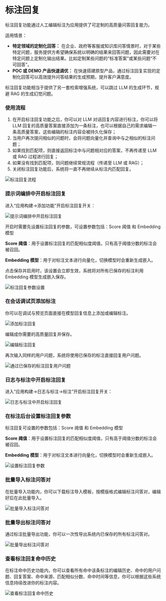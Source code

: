 # 标注回复

标注回复功能通过人工编辑标注为应用提供了可定制的高质量问答回复能力。

适用情景：

* **特定领域的定制化回答：** 在企业、政府等客服或知识库问答情景时，对于某些特定问题，服务提供方希望确保系统以明确的结果来回答问题，因此需要对在特定问题上定制化输出结果。比如定制某些问题的“标准答案”或某些问题“不可回答”。
* **POC 或 DEMO 产品快速调优：** 在快速搭建原型产品，通过标注回复实现的定制化回答可以高效提升问答结果的生成预期，提升客户满意度。

标注回复功能相当于提供了另一套检索增强系统，可以跳过 LLM 的生成环节，规避 RAG 的生成幻觉问题。

### 使用流程

1. 在开启标注回复功能之后，你可以对 LLM 对话回复内容进行标注，你可以将 LLM 回复的高质量答案直接添加为一条标注，也可以根据自己的需求编辑一条高质量答案，这些编辑的标注内容会被持久化保存；
2. 当用户再次提问相似的问题时，会将问题向量化并查询中与之相似的标注问题；
3. 如果找到匹配项，则直接返回标注中与问题相对应的答案，不再传递至 LLM 或 RAG 过程进行回复；
4. 如果没有找到匹配项，则问题继续常规流程（传递至 LLM 或 RAG）；
5. 关闭标注回复功能后，系统将一直不再继续从标注内匹配回复。

![标注回复流程](https://assets-docs.dify.ai/dify-enterprise-mintlify/zh_CN/guides/annotation/7bebcf85d52f65d5649956f47ed33d43.png)

### 提示词编排中开启标注回复

进入“应用构建->添加功能”开启标注回复开关：

![提示词编排中开启标注回复](https://assets-docs.dify.ai/dify-enterprise-mintlify/zh_CN/guides/annotation/1aaba1cc8c3f7ceece1b4de8ba4b0038.png)

开启时需要先设置标注回复的参数，可设置参数包括：Score 阈值 和 Embedding 模型

**Score 阈值**：用于设置标注回复的匹配相似度阈值，只有高于阈值分数的标注会被召回。

**Embedding 模型**：用于对标注文本进行向量化，切换模型时会重新生成嵌入。

点击保存并启用时，该设置会立即生效，系统将对所有已保存的标注利用 Embedding 模型生成嵌入保存。

![标注回复参数设置](https://assets-docs.dify.ai/dify-enterprise-mintlify/zh_CN/guides/annotation/cf48a6175713ab19c8a0dce5271bb5c2.png)

### 在会话调试页添加标注

你可以在调试与预览页面直接在模型回复信息上添加或编辑标注。

![添加标注回复](https://assets-docs.dify.ai/dify-enterprise-mintlify/zh_CN/guides/annotation/a876fdbcfcae8e9b274fc2985666cc39.png)

编辑成你需要的高质量回复并保存。

![编辑标注回复](https://assets-docs.dify.ai/dify-enterprise-mintlify/zh_CN/guides/annotation/38a546a5959703466597f7e06713b2c6.png)

再次输入同样的用户问题，系统将使用已保存的标注直接回复用户问题。

![通过已保存的标注回复用户问题](https://assets-docs.dify.ai/dify-enterprise-mintlify/zh_CN/guides/annotation/11197a74c9f1f24117f188fb5ebd2632.png)

### 日志与标注中开启标注回复

进入“应用构建->日志与标注->标注”开启标注回复开关：

![日志与标注中开启标注回复](https://assets-docs.dify.ai/dify-enterprise-mintlify/zh_CN/guides/annotation/9244726b55026866de18d225b3b78c73.png)

### 在标注后台设置标注回复参数

标注回复可设置的参数包括：Score 阈值 和 Embedding 模型

**Score 阈值**：用于设置标注回复的匹配相似度阈值，只有高于阈值分数的标注会被召回。

**Embedding 模型**：用于对标注文本进行向量化，切换模型时会重新生成嵌入。

![设置标注回复参数](https://assets-docs.dify.ai/dify-enterprise-mintlify/zh_CN/guides/annotation/0b382b1a804875dc4d387587cd30145d.png)

### 批量导入标注问答对

在批量导入功能内，你可以下载标注导入模板，按模版格式编辑标注问答对，编辑好后在此批量导入。

![批量导入标注问答对](https://assets-docs.dify.ai/dify-enterprise-mintlify/zh_CN/guides/annotation/796d2413092c639907e55b59a38c1527.png)

### 批量导出标注问答对

通过标注批量导出功能，你可以一次性导出系统内已保存的所有标注问答对。

![批量导出标注问答对](https://assets-docs.dify.ai/dify-enterprise-mintlify/zh_CN/guides/annotation/81e38ef807dc5057720d9c2bc46ab469.png)

### 查看标注回复命中历史

在标注命中历史功能内，你可以查看所有命中该条标注的编辑历史、命中的用户问题、回复答案、命中来源、匹配相似分数、命中时间等信息，你可以根据这些系统信息持续改进你的标注内容。

![查看标注回复命中历史](https://assets-docs.dify.ai/dify-enterprise-mintlify/zh_CN/guides/annotation/b3957b38a97e6611006d0fa43b05e52b.png)
